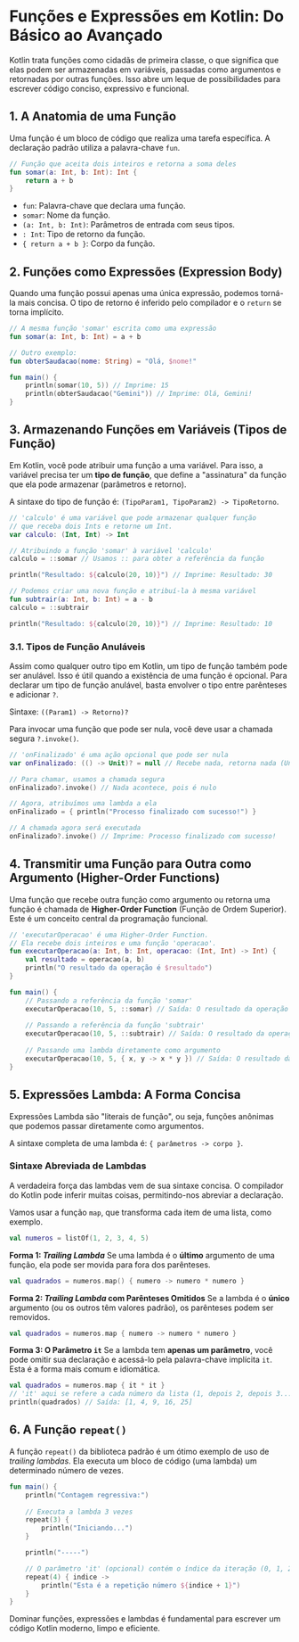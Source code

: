 # Funções e Expressões em Kotlin: Do Básico ao Avançado

Kotlin trata funções como cidadãs de primeira classe, o que significa que elas podem ser armazenadas em variáveis, passadas como argumentos e retornadas por outras funções. Isso abre um leque de possibilidades para escrever código conciso, expressivo e funcional.

## 1. A Anatomia de uma Função

Uma função é um bloco de código que realiza uma tarefa específica. A declaração padrão utiliza a palavra-chave `fun`.

```kotlin
// Função que aceita dois inteiros e retorna a soma deles
fun somar(a: Int, b: Int): Int {
    return a + b
}
```
- `fun`: Palavra-chave que declara uma função.
- `somar`: Nome da função.
- `(a: Int, b: Int)`: Parâmetros de entrada com seus tipos.
- `: Int`: Tipo de retorno da função.
- `{ return a + b }`: Corpo da função.

## 2. Funções como Expressões (Expression Body)

Quando uma função possui apenas uma única expressão, podemos torná-la mais concisa. O tipo de retorno é inferido pelo compilador e o `return` se torna implícito.

```kotlin
// A mesma função 'somar' escrita como uma expressão
fun somar(a: Int, b: Int) = a + b

// Outro exemplo:
fun obterSaudacao(nome: String) = "Olá, $nome!"

fun main() {
    println(somar(10, 5)) // Imprime: 15
    println(obterSaudacao("Gemini")) // Imprime: Olá, Gemini!
}
```

## 3. Armazenando Funções em Variáveis (Tipos de Função)

Em Kotlin, você pode atribuir uma função a uma variável. Para isso, a variável precisa ter um **tipo de função**, que define a "assinatura" da função que ela pode armazenar (parâmetros e retorno).

A sintaxe do tipo de função é: `(TipoParam1, TipoParam2) -> TipoRetorno`.

```kotlin
// 'calculo' é uma variável que pode armazenar qualquer função
// que receba dois Ints e retorne um Int.
var calculo: (Int, Int) -> Int

// Atribuindo a função 'somar' à variável 'calculo'
calculo = ::somar // Usamos :: para obter a referência da função

println("Resultado: ${calculo(20, 10)}") // Imprime: Resultado: 30

// Podemos criar uma nova função e atribuí-la à mesma variável
fun subtrair(a: Int, b: Int) = a - b
calculo = ::subtrair

println("Resultado: ${calculo(20, 10)}") // Imprime: Resultado: 10
```

### 3.1. Tipos de Função Anuláveis

Assim como qualquer outro tipo em Kotlin, um tipo de função também pode ser anulável. Isso é útil quando a existência de uma função é opcional. Para declarar um tipo de função anulável, basta envolver o tipo entre parênteses e adicionar `?`.

Sintaxe: `((Param1) -> Retorno)?`

Para invocar uma função que pode ser nula, você deve usar a chamada segura `?.invoke()`.

```kotlin
// 'onFinalizado' é uma ação opcional que pode ser nula
var onFinalizado: (() -> Unit)? = null // Recebe nada, retorna nada (Unit)

// Para chamar, usamos a chamada segura
onFinalizado?.invoke() // Nada acontece, pois é nulo

// Agora, atribuímos uma lambda a ela
onFinalizado = { println("Processo finalizado com sucesso!") }

// A chamada agora será executada
onFinalizado?.invoke() // Imprime: Processo finalizado com sucesso!
```

## 4. Transmitir uma Função para Outra como Argumento (Higher-Order Functions)

Uma função que recebe outra função como argumento ou retorna uma função é chamada de **Higher-Order Function** (Função de Ordem Superior). Este é um conceito central da programação funcional.

```kotlin
// 'executarOperacao' é uma Higher-Order Function.
// Ela recebe dois inteiros e uma função 'operacao'.
fun executarOperacao(a: Int, b: Int, operacao: (Int, Int) -> Int) {
    val resultado = operacao(a, b)
    println("O resultado da operação é $resultado")
}

fun main() {
    // Passando a referência da função 'somar'
    executarOperacao(10, 5, ::somar) // Saída: O resultado da operação é 15
    
    // Passando a referência da função 'subtrair'
    executarOperacao(10, 5, ::subtrair) // Saída: O resultado da operação é 5
    
    // Passando uma lambda diretamente como argumento
    executarOperacao(10, 5, { x, y -> x * y }) // Saída: O resultado da operação é 50
}
```

## 5. Expressões Lambda: A Forma Concisa

Expressões Lambda são "literais de função", ou seja, funções anônimas que podemos passar diretamente como argumentos.

A sintaxe completa de uma lambda é: `{ parâmetros -> corpo }`.

### Sintaxe Abreviada de Lambdas

A verdadeira força das lambdas vem de sua sintaxe concisa. O compilador do Kotlin pode inferir muitas coisas, permitindo-nos abreviar a declaração.

Vamos usar a função `map`, que transforma cada item de uma lista, como exemplo.

```kotlin
val numeros = listOf(1, 2, 3, 4, 5)
```

**Forma 1: *Trailing Lambda***
Se uma lambda é o **último** argumento de uma função, ela pode ser movida para fora dos parênteses.
```kotlin
val quadrados = numeros.map() { numero -> numero * numero }
```

**Forma 2: *Trailing Lambda* com Parênteses Omitidos**
Se a lambda é o **único** argumento (ou os outros têm valores padrão), os parênteses podem ser removidos.
```kotlin
val quadrados = numeros.map { numero -> numero * numero }
```

**Forma 3: O Parâmetro `it`**
Se a lambda tem **apenas um parâmetro**, você pode omitir sua declaração e acessá-lo pela palavra-chave implícita `it`. Esta é a forma mais comum e idiomática.
```kotlin
val quadrados = numeros.map { it * it }
// 'it' aqui se refere a cada número da lista (1, depois 2, depois 3...)
println(quadrados) // Saída: [1, 4, 9, 16, 25]
```

## 6. A Função `repeat()`

A função `repeat()` da biblioteca padrão é um ótimo exemplo de uso de *trailing lambdas*. Ela executa um bloco de código (uma lambda) um determinado número de vezes.

```kotlin
fun main() {
    println("Contagem regressiva:")
    
    // Executa a lambda 3 vezes
    repeat(3) {
        println("Iniciando...")
    }

    println("-----")

    // O parâmetro 'it' (opcional) contém o índice da iteração (0, 1, 2...)
    repeat(4) { indice ->
        println("Esta é a repetição número ${indice + 1}")
    }
}
```

Dominar funções, expressões e lambdas é fundamental para escrever um código Kotlin moderno, limpo e eficiente.
